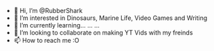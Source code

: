 - 👋 Hi, I’m @RubberShark
- 👀 I’m interested in Dinosaurs, Marine Life, Video Games and Writing
- 🌱 I’m currently learning... ... ...
- 💞️ I’m looking to collaborate on making YT Vids with my freinds
- 📫 How to reach me :O

<!---
RubberShark/RubberShark is a ✨ special ✨ repository because its `README.md` (this file) appears on your GitHub profile.
You can click the Preview link to take a look at your changes.
--->
